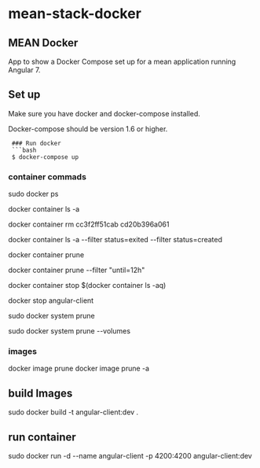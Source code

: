 # mean-stack-docker
## MEAN Docker

App to show a Docker Compose set up for a mean application running Angular 7.

## Set up
Make sure you have docker and docker-compose installed.

Docker-compose should be version 1.6 or higher.

```
 ### Run docker
 ```bash
 $ docker-compose up
 ```


### container commads
sudo docker ps

docker container ls -a

docker container rm cc3f2ff51cab cd20b396a061

docker container ls -a --filter status=exited --filter status=created

docker container prune

docker container prune --filter "until=12h"

docker container stop $(docker container ls -aq)

docker stop angular-client

sudo docker system prune

sudo docker system prune --volumes

### images
docker image prune
docker image prune -a

## build Images
sudo docker build -t angular-client:dev .
## run container
sudo docker run -d --name angular-client -p 4200:4200 angular-client:dev


